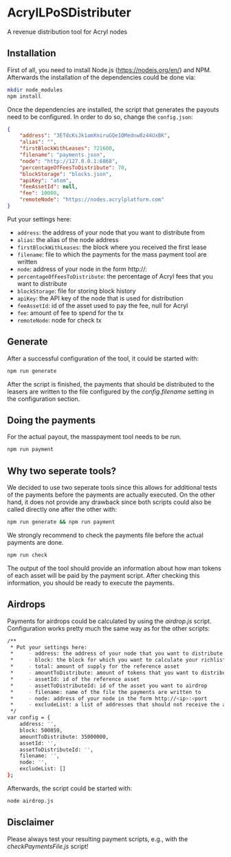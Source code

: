 # AcrylLPoSDistributer
A revenue distribution tool for Acryl nodes

## Installation
First of all, you need to install Node.js (https://nodejs.org/en/) and NPM. Afterwards the installation of the dependencies could be done via:

```sh
mkdir node_modules
npm install
```

Once the dependencies are installed, the script that generates the payouts need to be configured. In order to do so, change the `config.json`:

```json
{
    "address": "3ETdcKsJk1amXniruGQe1QMednw8z44UxBK",
    "alias": "",
    "firstBlockWithLeases": 721600,
    "filename": "payments.json",
    "node": "http://127.0.0.1:6868",
    "percentageOfFeesToDistribute": 70,
    "blockStorage": "blocks.json",
    "apiKey": "atom",
    "feeAssetId": null,
    "fee": 10000,
    "remoteNode": "https://nodes.acrylplatform.com"
}
```
Put your settings here:
* `address`: the address of your node that you want to distribute from
* `alias`: the alias of the node address
* `firstBlockWithLeases`: the block where you received the first lease
* `filename`: file to which the payments for the mass payment tool are written
* `node`: address of your node in the form http://<ip>:<port>
* `percentageOfFeesToDistribute`: the percentage of Acryl fees that you want to distribute
* `blockStorage`: file for storing block history
* `apiKey`: the API key of the node that is used for distribution
* `feeAssetId`: id of the asset used to pay the fee, null for Acryl
* `fee`: amount of fee to spend for the tx
* `remoteNode`: node for check tx

## Generate
After a successful configuration of the tool, it could be started with:
```sh
npm run generate
```
After the script is finished, the payments that should be distributed to the leasers are written to the file configured by the _config.filename_ setting in the configuration section.

## Doing the payments
For the actual payout, the masspayment tool needs to be run. 
```sh
npm run payment
```

## Why two seperate tools?
We decided to use two seperate tools since this allows for additional tests of the payments before the payments are actually executed. On the other hand, it does not provide any drawback since both scripts could also be called directly one after the other with:
```sh
npm run generate && npm run payment
```

We strongly recommend to check the payments file before the actual payments are done.

```sh
npm run check
```

The output of the tool should provide an information about how man tokens of each asset will be paid by the payment script. After checking this information, you should be ready to execute the payments.

## Airdrops
Payments for airdrops could be calculated by using the _airdrop.js_ script. Configuration works pretty much the same way as for the other scripts:

```sh
/**
 * Put your settings here:
 *     - address: the address of your node that you want to distribute from
 *     - block: the block for which you want to calculate your richlist
 *     - total: amount of supply for the reference asset
 *     - amountToDistribute: amount of tokens that you want to distribute (have decimals in mind here...)
 *     - assetId: id of the reference asset
 *     - assetToDistributeId: id of the asset you want to airdrop
 *     - filename: name of the file the payments are written to
 *     - node: address of your node in the form http://<ip>:<port
 *     - excludeList: a list of addresses that should not receive the airdrop, e.g., exchanges...
 */
var config = {
    address: '',
    block: 500859,
    amountToDistribute: 35000000,
    assetId: '',
    assetToDistributeId: '',
    filename: '',
    node: '',
    excludeList: []
};
```

Afterwards, the script could be started with:

```sh
node airdrop.js
```

## Disclaimer
Please always test your resulting payment scripts, e.g., with the _checkPaymentsFile.js_ script!
